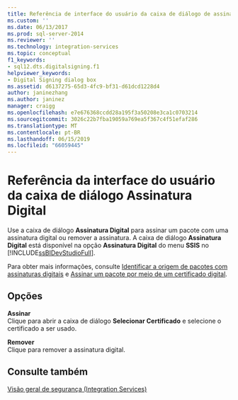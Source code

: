 ```yaml
---
title: Referência de interface do usuário da caixa de diálogo de assinatura digital | Microsoft Docs
ms.custom: ''
ms.date: 06/13/2017
ms.prod: sql-server-2014
ms.reviewer: ''
ms.technology: integration-services
ms.topic: conceptual
f1_keywords:
- sql12.dts.digitalsigning.f1
helpviewer_keywords:
- Digital Signing dialog box
ms.assetid: d6137275-65d3-4fc9-bf31-d61dcd1228d4
author: janinezhang
ms.author: janinez
manager: craigg
ms.openlocfilehash: e7e676368ccdd28a195f3a50208e3ca1c0703214
ms.sourcegitcommit: 3026c22b7fba19059a769ea5f367c4f51efaf286
ms.translationtype: MT
ms.contentlocale: pt-BR
ms.lasthandoff: 06/15/2019
ms.locfileid: "66059445"
---
```

# <a name="digital-signing-dialog-box-ui-reference"></a>Referência da interface do usuário da caixa de diálogo Assinatura Digital
  Use a caixa de diálogo **Assinatura Digital** para assinar um pacote com uma assinatura digital ou remover a assinatura. A caixa de diálogo **Assinatura Digital** está disponível na opção **Assinatura Digital** do menu **SSIS** no [!INCLUDE[ssBIDevStudioFull](../includes/ssbidevstudiofull-md.md)].  
  
 Para obter mais informações, consulte [Identificar a origem de pacotes com assinaturas digitais](security/identify-the-source-of-packages-with-digital-signatures.md) e [Assinar um pacote por meio de um certificado digital](../../2014/integration-services/sign-a-package-by-using-a-digital-certificate.md).  
  
## <a name="options"></a>Opções  
 **Assinar**  
 Clique para abrir a caixa de diálogo **Selecionar Certificado** e selecione o certificado a ser usado.  
  
 **Remover**  
 Clique para remover a assinatura digital.  
  
## <a name="see-also"></a>Consulte também  
 [Visão geral de segurança &#40;Integration Services&#41;](security/security-overview-integration-services.md)  
  
  
